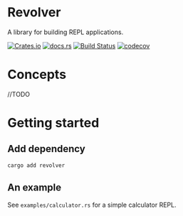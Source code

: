 Revolver
===
A library for building REPL applications.

[![Crates.io](https://img.shields.io/crates/v/revolver?style=flat-square&logo=rust)](https://crates.io/crates/revolver)
[![docs.rs](https://img.shields.io/badge/docs.rs-revolver-blue?style=flat-square&logo=docs.rs)](https://docs.rs/revolver)
[![Build Status](https://img.shields.io/github/workflow/status/kindredgroup/revolver/Cargo%20build?style=flat-square&logo=github)](https://github.com/kindredgroup/revolver/actions/workflows/master.yml)
[![codecov](https://img.shields.io/codecov/c/github/kindredgroup/revolver/master?style=flat-square&logo=codecov)](https://codecov.io/gh/kindredgroup/revolver)

# Concepts
//TODO

# Getting started
## Add dependency
```sh
cargo add revolver
```

## An example
See `examples/calculator.rs` for a simple calculator REPL.